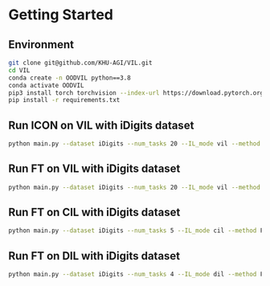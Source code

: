 # Getting Started
## Environment
```bash
git clone git@github.com/KHU-AGI/VIL.git
cd VIL
conda create -n OODVIL python==3.8
conda activate OODVIL
pip3 install torch torchvision --index-url https://download.pytorch.org/whl/cu113
pip install -r requirements.txt
```

## Run ICON on VIL with iDigits dataset
```bash
python main.py --dataset iDigits --num_tasks 20 --IL_mode vil --method ICON --seed 42 --batch-size 24 --IC  --CAST --d_threshold
```

## Run FT on VIL with iDigits dataset
```bash
python main.py --dataset iDigits --num_tasks 20 --IL_mode vil --method FT --seed 42 --batch-size 24 --lr 0.01
```

## Run FT on CIL with iDigits dataset
```bash
python main.py --dataset iDigits --num_tasks 5 --IL_mode cil --method FT --seed 42 --batch-size 24 
```
## Run FT on DIL with iDigits dataset
```bash
python main.py --dataset iDigits --num_tasks 4 --IL_mode dil --method FT --seed 42 --batch-size 24 
```